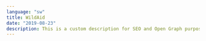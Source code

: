 ```yaml
---
language: "sw"
title: WildAid
date: "2019-08-23"
description: This is a custom description for SEO and Open Graph purposes, rather than the default generated excerpt. Simply add a description field to the frontmatter.
---
```


<main role="main">
    <section id="section__hero" className="hero" aria-label="Idadi ya simba iko hatarini, na wewe ndiyo suluhisho.">
        <component-hero
            content='{
                "headline": "Be the",
                "headlineAlt": "Pride",
                "subheadline": "Idadi ya simba iko hatarini, na wewe ndiyo suluhisho.",
                "buttonText": "Saidia Sasa",
                "url": "",
                "captionText": "Picha na Chris Schmid"
        }'></component-hero>
    </section>
    <section id="section__population" className="population" aria-label="Hizi ni sababu za simba kuwa hatarini">
        <component-population
            content='{
                "slides": [
                    {
                        "title": "",
                        "paragraph": "Kihistoria, simba walipatikana maeneo mengi Africa, leo wametoweka kutoka katika 94% ya maeneo hayo."
                    },
                    {
                        "title": "UJANGILI WA NYAMA PORI",
                        "paragraph": "Ujangili umepunguza mno mawindo ya simba. Mara nyingi pia simba hunaswa na mitego haramu iliyowekwa na majangili kwa ajili ya kupata nyama pori."
                    },
                    {
                        "title": "",
                        "paragraph": "Mifugo hugombania malisho na wanyamapori wala majani ambao ni chakula cha simba. Kitendo hiki huwasukuma wanyama wawindaji karibu zaidi na wanadamu. Mifugo inapouawa, mara nyingi simba huwa ndio walengwa wa kwanza wa mauaji ya kulipiza kisasi."
                    },
                    {
                        "title": "UVAMIZI WA BINADAMU",
                        "paragraph": "Ukizingatia kuna watu 350,000 kwa kila simba, kuna ushindani wa rasilimali kama ardhi ambao unakua. Makazi halisi ya Simba  yanazidi kuharibiwa ili kutengeneza mashamba."
                    },
                    {
                        "title": "",
                        "paragraph": "Ndani ya miaka 20 iliyopita pekee, idadi ya simba wanaoishi porini imeshuka kwa karibia nusu kutokana na vitisho hivi."
                    },
                    {
                        "title": "#bethepride",
                        "paragraph": "60% ya simba wa Tanzania bado wanaishi nje ya hifadhi. Chukua hatua sasa kwa kuendelea kusoma hapo chini."
                    }
                ],
                "africaMaps": [
                    {
                        "headline": "Hizi ni sababu za<br />simba kuwa hatarini",
                        "subheadline": "Maeneo ya<br />simba kihistoria",
                        "pic": "africa-image1@2x"
                    },
                    {
                        "headline": "Idadi ya Wanyama simba wanaokula wanapungua",
                        "subheadline": "",
                        "pic": "africa-image2@2x"
                    },
                    {
                        "headline": "Binadamu na simba wapo kwenye mgogoro",
                        "subheadline": "",
                        "pic": "africa-image3@2x"
                    },
                    {
                        "headline": "Shughuli za wanadamu ndio tishio kubwa",
                        "subheadline": "",
                        "pic": "africa-image4@2x"
                    },
                    {
                        "headline": "Simba wako hatarini",
                        "subheadline": "Sehemu  simba<br />wanapopatikana<br />kwa sasa",
                        "pic": "africa-image5@2x"
                    },
                    {
                        "headline": "Tanzania ina 40% ya simba wote waliobaki duniani.",
                        "subheadline": "",
                        "pic": "africa-image6@2x"
                    }
                ]
        }'></component-population>
    </section>
    <section id="section__video-feature" className="video-feature" aria-label="Subheadline">
        <component-video-feature
            content='{
                "headline": "Video Here",
                "subheadline": "Subheadline will go here.",
                "url": "https://www.youtube.com/embed/4aQwT3n2c1Q",
                "title": "iframe title",
                "paragraph": "Lorem ipsum dolor sit amet, consectetur adipiscing elit. Praesent consequat neque eu nunc semper, at pretium urna accumsan. Etiam et cursus eros, nec faucibus purus. Nullam ullamcorper malesuada mi, eu dictum ligula vulputate et. Maecenas sodales tincidunt pulvinar. In sit amet nulla convallis, bibendum massa gravida, posuere turpis. Vivamus condimentum justo nec mi dictum ornare. Nam fringilla sapien et sapien ornare gravida et sed ligula. Vivamus massa lorem, ullamcorper eget accumsan in, molestie non augue. Curabitur congue nunc eget tristique vestibulum. Aliquam erat volutpat. Aliquam sit amet ornare est. Vestibulum sollicitudin sodales commodo."
        }'></component-video-feature>
    </section>
    <section id="section__take-action" className="take-action" aria-label="Chukua Hatua">
        <component-take-action
            content='{
                "headline": "Chukua",
                "headlineAlt": "Hatua",
                "paragraph": "Njia bora zaidi ya kuchukukua hatua  ni kuwatumia viongozi, wenye ushawishi na wenyeuamuzi Tanzania, ujumbe kwa kupitia mtandao wa kijamii wa twitter usemao #bethepride okoa simba kabla hawajatoweka kabisa. Anza kwa kubofya kwenye akaunti iliopo hapo chini.",
                "buttonText": "Ya Ziada",
                "buttonTextTwitter": "Tuma Ujumbe Twitter",
                "people": [{
                        "name": "Dk. John Magufuli",
                        "handle": "@MagufuliJP",
                        "title": "Raisi wa Tanzania",
                        "pic": "twitter-magufuli",
                        "personType": "politician"
                    },
                    {
                        "name": "Dk. Hamisi Kigwangalla",
                        "handle": "@HKigwangalla",
                        "title": "Waziri wa Maliasili na Utalii",
                        "pic": "twitter-kigwangalla",
                        "personType": "politician"
                    },
                    {
                        "name": "Diamond Platnumz",
                        "handle": "@diamondplatnumz",
                        "title": "Mwanamuziki",
                        "pic": "twitter-platnumz",
                        "personType": "influencer"
                    },
                    {
                        "name": "Fatma Karume",
                        "handle": "@fatma_karume",
                        "title": "Mwanasheria na Mwanaharakati",
                        "pic": "twitter-karume",
                        "personType": "politician"
                    },
                    {
                        "name": "Majaliwa Kassim",
                        "handle": "@majaliwa_kassim",
                        "title": "Waziri Mkuu",
                        "pic": "twitter-kassim",
                        "personType": "politician"
                    },
                    {
                        "name": "Gerson Msigwa",
                        "handle": "@MsigwaGerson",
                        "title": "Mkurugenzi wa Mawasiliano ya Raisi Ikulu",
                        "pic": "twitter-msigwa",
                        "personType": "politician"
                    },
                    {
                        "name": "Jokate Mwegelo",
                        "handle": "@jokateM",
                        "title": "Mkuu wa Wilaya ya Kisarawe",
                        "pic": "twitter-mwegelo",
                        "personType": "politician"
                    },
                    {
                        "name": "Masanja",
                        "handle": "@mkandamizaji",
                        "title": "Mchekeshaji",
                        "pic": "twitter-masanja",
                        "personType": "influencer"
                    },
                    {
                        "name": "Maria Sarungi Tsehai",
                        "handle": "@mariaSTsehai",
                        "title": "Mwanaharakati",
                        "pic": "twitter-tsehai",
                        "personType": "influencer"
                    },
                    {
                        "name": "Idris Sultan",
                        "handle": "@IdrisSultan",
                        "title": "Mchekeshaji na Muandishi",
                        "pic": "twitter-sultan",
                        "personType": "influencer"
                    },
                    {
                        "name": "Mwana Fa",
                        "handle": "@mwanaFA",
                        "title": "Rapa",
                        "pic": "twitter-fa",
                        "personType": "influencer"
                    },
                    {
                        "name": "Salama Zalhata Jabir",
                        "handle": "@EceJay",
                        "title": "Mtangazaji",
                        "pic": "twitter-jabir",
                        "personType": "influencer"
                    }
                ]
        }'></component-take-action>
    </section>
    <section id="section__simba-ni" className="simba-ni" aria-label="Simba ana maana gani kwako?">
        <component-simba-ni
            content='{
                "headline": "Sambaza Video",
                "headlineAlt": "\"Simba Ni\"",
                "subheadline": "Simba ana maana gani kwako?",
                "videoUrl": "https://www.youtube.com/embed/4aQwT3n2c1Q",
                "iframeTitle": "Simba ana maana gani kwako?",
                "title": "Kuhusu watu",
                "paragraph": "Nchini Tanzania, simba ni ishara  ambayo imeingiliana sana na utambulisho wetu wa taifa,  ikiwakilisha sio tu urithi wetu mkubwa wa asili, ila pia tabia tunazothamini na kuvaa kama taifa. Sifa kama nguvu, fahari, mamlaka, ujasiri na ustahimilivu. Ili kuongeza ufahamu juu ya kiasi gani simba ameingiliana sana na utambulisho wetu, tafadhali sambaza video ya Simba Ni. Kisha soma kuhusu watu wenye uhamasisho walioko kwenye video kwa kubofya kwenye wasifu wao.",
                "buttonText": "Kuhusu watu",
                "thumbnails": [
                    {
                        "pic": "MrishoMpoto-small",
                        "imageAltText": "Mrisho Mpoto"
                    },
                    {
                        "pic": "EricMajura-small",
                        "imageAltText": "Eric Majura"
                    },
                    {
                        "pic": "DrHamisiKigwangalla-small",
                        "imageAltText": "Dk. Hamisi Kigwangalla"
                    },
                    {
                        "pic": "MohammedDewji-small",
                        "imageAltText": "Mohammed Dewji"
                    },
                    {
                        "pic": "DrBernardKissui-small",
                        "imageAltText": "Dk. Bernard Kissui"
                    },
                    {
                        "pic": "BenjaminFernandes-small",
                        "imageAltText": "Benjamin Fernandes"
                    },
                    {
                        "pic": "NeriaAbdi-small",
                        "imageAltText": "Neria Abdi"
                    },
                    {
                        "pic": "BenPol-small",
                        "imageAltText": "Ben Pol"
                    },
                    {
                        "pic": "SamarahMutahaba-small",
                        "imageAltText": "Samarah Mutahaba"
                    }
                ],
                "people": [
                    {
                        "pic": "MrishoMpoto",
                        "imageAltText": "Mrisho Mpoto",
                        "name": "Mrisho Mpoto",
                        "title": "Mshairi na Msanii",
                        "paragraph": "Mrisho ni mshairi, mwigizaji, muongozaji na msimulizi maarufu, ambaye ana mapenzi makubwa na uigizaji wa mashairi ya Kiswahili. Kwa kuwa amekuwa na mapenzi makubwa na mazingira tangu akiwa mdogo, Mrisho ameamini kwa muda mrefu kuwa vitu vyote vya asili vinahitaji kulindwa na kutunzwa kwa upendo na kwa sababu hii ametunga nyimbo nyingi kuhusu thamani ya mazingira na athari za ujangili, ikiwemo wimbo maarufu uitwao \"Deni la Hisani\"."
                    },
                    {
                        "pic": "EricMajura",
                        "imageAltText": "Eric Majura",
                        "name": "Eric Majura",
                        "title": "Mr. Tanzania 2017",
                        "paragraph": "Eric anaamini kuwa anaweza kuelezewa kuwa ana roho na nguvu ya simba, kwa sababu ya uwajibikaji wake usiotetereka na kujitolea kwake katika fani ya kujenga mwili – alishinda mashindano ya Mr. Tanzania baada ya karibia miaka ishirini aliyotumia kuujenga mwili wake. Kwake yeye, simba sio tu muhimu kwa mazingira, ila ni chanzo cha kuhamasisha  watu wawe na  nguvu na msukumo wa mafanikio bora."
                    },
                    {
                        "pic": "DrHamisiKigwangalla",
                        "imageAltText": "Dk. Hamis Kigwangalla",
                        "name": "Dk. Hamis Kigwangalla",
                        "title": "Waziri wa Maliasili na Utalii",
                        "paragraph": "Dk. Kigwangalla ni daktari wa matibabu, mwandishi na mbunge wa Nzega tangu 2010. Alikuwa Makamu Waziri wa Afya tangu 2015 mpaka alipoteuliwa kwenye nafasi aliyomo sasa. Kama Waziri wa Maliasili na Utalii, ameongeza idadi ya Mbuga za Wanyama nchini toka 16 mpaka 21, ameanzisha kampeni ya “Pori Kwa Pori” kukabiliana na ukataji miti haramu kwenye hifadhi za misitu, na ameanzisha kampeni ya kuongeza utalii wa ndani."
                    },
                    {
                        "pic": "MohammedDewji",
                        "imageAltText": "Mohammed Dewji",
                        "name": "Mohammed Dewji",
                        "title": "Mjasiriamali na Mfadhili",
                        "paragraph": "Mohammed ni rais wa MeTL, kampuni ya Kiafrika inayojihusisha na viwanda mbalimbali na pia ni mmiliki wa Timu ya Mpira ya Simba. Mnamo mwaka 2016, Mohammed alitia saini Ahadi ya Kutoa (the Giving Pledge), ambayo ni ahadi ya kuchangia angalau nusu ya utajiri wake kwenda watu  wasiojiweza. Nchini Tanzania, amechangia sekta mbalimbali kama vile elimu, afya na maendeleo ya jamii. Kama balozi wa WildAid amesaidia kupaza sauti kuhusu umuhimu wa uhifadhi wa wanyamapori."
                    },
                    {
                        "pic": "DrBernardKissui",
                        "imageAltText": "Dk. Bernard Kissui",
                        "name": "Dk. Bernard Kissui",
                        "title": "Mtafiti wa Simba",
                        "paragraph": "Akiwa anajulikana kwenye medani ya uhifadhi wa simba, Dk. Kissui alianzisha Mradi wa Tarangire Lion kama mwanafunzi wa shahada ya uzamivu na anaendelea kuiendesha mpaka leo. Akiwa amefanya kazi kwa miaka mingi katika Mbuga ya Wanyama ya Serengeti ,Hifadhi ya Ngorongoro na hifadhi ya Tarangire, ana shauku sana na kuelewa sababu ya migogoro ya binadamu na simba na hufanya kazi kwa karibu na jamii za wafugaji kuwasaidia kupunguza mauaji ya simba kupitia hatua mbalimbali."
                    },
                    {
                        "pic": "BenjaminFernandes",
                        "imageAltText": "Benjamin Fernandes",
                        "name": "Benjamin Fernandes",
                        "title": "Mjasiriamali",
                        "paragraph": "Hodari wa teknolojia aliyehitimu katika Chuo cha Stanford nchini Marekani, Benjamin ni kama shujaa wa vijana aliyeacha kazi nzuri kule Marekani na kurudi nyumbani Tanzania kuanzisha kampuni yake ya huduma za kifedha iitwayo NALA, ambayo imezawadiwa tuzo mbali mbali. Yeye sio tu mhamasishaji wa kutembelea Mbuga za Tanzania, ambaye ameleta karibia wageni 1000 tanzania, ila pia aliamua kuiita kampuni yake jina la simba jike kwa sababu ya mchango wa simba majike katika kutunza familia zao."
                    },
                    {
                        "pic": "NeriaAbdi",
                        "imageAltText": "Neria Abdi",
                        "name": "Neria Abdi",
                        "title": "Afisa wa Migogoro ya Simba",
                        "paragraph": "Neria ni mmoja wa maafisa migogoro wawili tu wafanyao kazi kwenye Mradi wa Ruaha Carnivore, kazi ambayo ina changamoto nyingi tu. Mara nyingi Neria huwa mtu wa kwanza kuitwa baada ya mnyama yeyote mla nyama-sio tu simba- akiwa ameshambulia ng’ombe kwenye jamii zilizo ukingoni mwa Mbuga ya Ruaha.  Licha ya kuwepo kwa hali ngumu ambazo anatakiwa kutatua mara kwa mara, Neria anapenda kazi yake na amekuwa mtu anayeheshimika na mwenye mamlaka katika jamii yake kwa sababu ya kazi yake."
                    },
                    {
                        "pic": "BenPol",
                        "imageAltText": "Ben Pol",
                        "name": "Ben Pol",
                        "title": "Mwimbaji-Mtunzi wa Nyimbo",
                        "paragraph": "Mara nyingi akiitwa \"hodari wa nyimbo za miondoko laini\", Ben hutumia sauti yake ya kipekee sio tu kuimba nyimbo zinazopasua chati, ila pia hukemea biashara haramu ya wanyama pori na kuwaonyesha mamilioni ya mashabiki wake umuhimu wa kutembelea Mbuga za Tanzania. Akiwa balozi wa muda mrefu wa WildAid, Ben ametokea kwenye jumbe za video na filamu fupi  kuhusu simba na tembo."
                    },
                    {
                        "pic": "SamarahMutahaba",
                        "imageAltText": "Samarah Mutahaba",
                        "name": "Samarah Mutahaba",
                        "title": "Mwanafunzi",
                        "paragraph": "Samara mwenye umri wa miaka kumi amekuwa akiwapenda simba karibia maisha yake yote. Anakumbuka kumwona simba akitembea kwenye Bonde la Ngorongoro na kufikiria kuwa wana haki ya kuwa na uhuru wa kutembeatembea, kuvuta hewa safi na kuwa na familia zao. \"Simba ni wanyama wa kifahari,\" anasema \"na wa kipekee na ni viumbe vya Mungu\" na anatumaini bado watakuwepo hata kwenye vizazi vya watoto na wajukuu wake."
                    }
                ]
        }'></component-simba-ni>
    </section>
    <section id="section__unsung-heroes" className="unsung-heroes" aria-label="Kusherehekea watu wanaoleta mabadiliko.">
        <component-unsung-heroes
            content='{
                "headline": "Mashujaa wa Uhifadhi Wasiojulikana",
                "subheadline": "Kusherehekea watu wanaoleta mabadiliko.",
                "videos": [
                    {
                        "title": "iframe Yamat Lengai",
                        "url": "https://www.youtube.com/embed/O9-RzYbK7q8"
                    },
                    {
                        "title": "iframe Stefano Asicheka",
                        "url": "https://www.youtube.com/embed/MS2WLeEhQGI"
                    },
                    {
                        "title": "iframe title Neria Abdi",
                        "url": "https://www.youtube.com/embed/WR5-DREoVes"
                    },
                    {
                        "title": "iframe Mandela and Julius",
                        "url": "https://www.youtube.com/embed/1rt9nrhAWSE"
                    }
                ],
                "people": [
                    {
                        "name": "Yamat Lengai",
                        "title": "Monitoring and Evaluation Officer"
                    },
                    {
                        "name": "Stefano Asicheka",
                        "title": "Community Liaison Officer"
                    },
                    {
                        "name": "Neria Abdi",
                        "title": "Lion Conflict Officer"
                    },
                    {
                        "name": "Mandela and Julius",
                        "title": "Lion Defenders"
                    }
                ],
                "slides": [
                    {
                        "url": "https://i3.ytimg.com/vi/O9-RzYbK7q8/maxresdefault.jpg",
                        "name": "Yamat Lengai",
                        "title": "Monitoring and Evaluation Officer",
                        "imageAltText": "Yamat Lengai Video"
                    },
                    {
                        "url": "https://i3.ytimg.com/vi/MS2WLeEhQGI/maxresdefault.jpg",
                        "name": "Stefano Asicheka",
                        "title": "Community Liaison Officer",
                        "imageAltText": "Stefano Asicheka Video"
                    },
                    {
                        "url": "https://i3.ytimg.com/vi/WR5-DREoVes/maxresdefault.jpg",
                        "name": "Neria Abdi",
                        "title": "Lion Conflict Officer",
                        "imageAltText": "Neria Abdi"
                    },
                    {
                        "url": "https://i3.ytimg.com/vi/1rt9nrhAWSE/maxresdefault.jpg",
                        "name": "Mandela and Julius",
                        "title": "Lion Defenders",
                        "imageAltText": "Mandela and Julius Video"
                    }
                ],
                "paragraph": "<p>Yamat. Neria. Julius. Mandela. Bernard. Stefano. Kirerenjo. Unaweza usitambue majina haya, lakini hawa ni mashujaa wetu na tunatumaini watakuwa wa kwako- wao ni wanaume na wanawake wa kawaida wanaofanya kazi mchana (na wakati mwingine usiku) kwenye uhifadhi wa wanyamapori, wakichangia juhudi zao katika kulinda simba wa Tanzania na mazingira yao. Mfululizo wetu unaowamulika Mashujaa wasiojulikana wa Uhifadhi unawatambua watu ambao mara nyingi hawajulikani na hawaonekani mara kwa mara ambao wana nafasi kubwa sio tu katika kuhifadhi spishi hii pendwa ila pia katika kusaidia jamii ambazo zinapitia changamoto ya kuishi karibu nao.</p><p>Inaweza kuwa watetezi wa simba kama Julius na Mandela, waliofanya kazi kuzuia uwindaji wa kiasili wa simba, au mama anayefanya kazi, Yamat, anayekusanya habari za thamani sana zinazolisaidia shirika lake kufanya maamuzi yenye ufanisi ya kuzuia mashambulizi ya simba; au Kirerenjo, anayeelimisha wafugaji kuhusu kuchunga wanyama wao kwa ufanisi zaidi na kwa njia yenye madhara madogo zaidi kwenye makazi ya simba. Tafadhali tazama film zetu za mashujaa wa uhifadhi alafu uwaachie ujumbe wa kuwatia moyo.</p>",
                "lionImageAlt": "Simba"
        }'></component-unsung-heroes>
    </section>
    <section id="section__lion-life" className="lion-life" aria-label="Simba maishani mwangu">
        <component-lion-life
            content='{
                "headline": "Simba<br />Maishani Mwangu",
                "paragraph": "<p>Tunauona mchoro wa simba kila mahali, kuanzia noti za fedha mpaka kanga, fulana na mapambo. Ni ishara muhimu, sehemu ya historia yetu na simulizi, imekuwa ni sehemu kubwa sana ya utamaduni wetu mpaka mara nyingi hata hatuitambui. Ila sasa tunakutaka utuonyeshe uwepo katika maisha yako wa huyo simba aliyepuuzwa na kusahauliwa kwa muda mrefu kwa kupiga picha wakati wowote unapoona kitu chenye nembo au picha ya simba – inaweza kuwa kishikio cha ufunguo, mchoro, bango, fulana, hata tatoo! – na upakie kwenye  Instagram ukitumia alama za reli (hashtags) #simbamaishanimwangu  na #bethepride.</p><p>Tuambie kwa sentensi moja simba ana maana gani kwako na utaingizwa kwenye droo. Mshindi atapata safari iliyogharamiwa kwa kila kitu ya kwenda Serengeti Tanzania kuwaona simba katika mazingira yao  halisi, ambapo utalipiwa kukaa katika hoteli nzuri ya Alex Walker Serian iitwayo Serengeti Lamai. Ili kuangalia vigezo na masharti, <a href=\"https://www.instagram.com/wildaidafrica\">tazama hapa</a>.</p>",
                "buttonText": "Tuonyeshe Simba Wako",
                "buttonUrl": "https://www.instagram.com/wildaidafrica"
        }'></component-lion-life>
    </section>
    <section id="section__learn" className="learn" aria-label="Soma kuhusu hatari zinazowakabili simba.">
        <component-learn
            content='{
                "headline": "Kujifunza Zaidi",
                "subheadline": "Soma kuhusu hatari zinazowakabili simba.",
                "links": [
                    {
                        "text": "Let lions live report | Panthera & WildAid",
                        "href": "https://letlionslive.org"
                    },
                    {
                        "text": "Learning to share the savannah with big animals | AP",
                        "href": "https://apnews.com/5313930d153744f29cb5bf8cb820738c"
                    },
                    {
                        "text": "Where lions once ruled, they are now quietly disappearing | National Geographic",
                        "href": "https://www.nationalgeographic.com/animals/2019/07/lion-numbers-halved-since-original-lion-king/"
                    },
                    {
                        "text": "Simba&apos;s future depends on putting communities at the forefront of lion conservation | Mongabay",
                        "href": "https://news.mongabay.com/2019/07/simbas-future-depends-on-putting-communities-at-the-forefront-of-lion-conservation-commentary/"
                    },
                    {
                        "text": "The lions of the Serengeti | Africa Geographic",
                        "href": "https://africageographic.com/blog/the-lions-of-the-serengeti/"
                    },
                    {
                        "text": "Lion defenders: How Tanzania stopped 90% of hunts in a national park | Independent",
                        "href": "https://www.independent.co.uk/travel/africa/tanzania-animal-conservation-project-stopped-hunts-lion-defenders-ruaha-national-park-a8229161.html"
                    },
                    {
                        "text": "It&apos;s Sarabi&apos;s pride, Mufasa just lives there: a biologist on The Lion King | The Conversation",
                        "href": "http://theconversation.com/its-sarabis-pride-mufasa-just-lives-there-a-biologist-on-the-lion-king-120660"
                    },
                    {
                        "text": "The truth about lions | Smithsonian.com",
                        "href": "https://www.smithsonianmag.com/science-nature/the-truth-about-lions-11558237/"
                    },
                    {
                        "text": "Nine lions found dead in Serengeti | The Citizen",
                        "href": "https://www.thecitizen.co.tz/news/Nine-lions-found-dead-in-Serengeti/1840340-4591868-h03c04z/index.html"
                    },
                    {
                        "text": "Why poison is a growing threat to Africa&apos;s wildlife | National Geographic",
                        "href": "https://www.nationalgeographic.com/magazine/2018/08/poisoning-africa-kenya-maasai-pesticides-lions-poachers-conservationists/"
                    },
                    {
                        "text": "Living with lions | National Geographic",
                        "href": "https://www.nationalgeographic.com/magazine/2013/08/lion-conservation/"
                    },
                    {
                        "text": "The short happy life of a Serengeti lion | National Geographic",
                        "href": "https://www.nationalgeographic.com/magazine/2013/08/serengeti-lions/"
                    },
                    {
                        "text": "Lions like to cuddle too | Plos",
                        "href": "https://blogs.plos.org/everyone/2013/09/04/lions-like-to-cuddle-too/"
                    }
                ],
                "buttonText": "Ya Ziada"
        }'></component-learn>
    </section>
    <section id="section__partners" className="partners" aria-label="Washirika">
        <component-partners
            content='{
                "headline": "Washirika",
                "logos": [
                    {
                        "url": "https://www.lionrecoveryfund.org",
                        "altText": "Lion Recover Fund",
                        "pic": "partners-lion-recovery-fund"
                    },
                    {
                        "url": "https://www.tanzaniatourism.go.tz/en",
                        "altText": "Tanzania Tourism Board",
                        "pic": "partners-tanzania-tourist-board"
                    },
                    {
                        "url": "http://www.coastal.co.tz",
                        "altText": "Coastal Aviation",
                        "pic": "partners-coastal-aviation"
                    },
                    {
                        "url": "https://serian.com",
                        "altText": "Alex Walker’s Serian",
                        "pic": "partners-alex-walkers-serian"
                    },
                    {
                        "url": "https://www.ruahacarnivoreproject.com",
                        "altText": "Ruaha Carnivore Project",
                        "pic": "partners-ruaha-carnivore-project"
                    },
                    {
                        "url": "http://kopelion.org",
                        "altText": "Kope Lion",
                        "pic": "partners-kope-lion"
                    },
                    {
                        "url": "https://tarangirelion.weebly.com/about.html",
                        "altText": "Tarangire Lion Research Initiative",
                        "pic": "partners-tarangire"
                    },
                    {
                        "url": "https://africanpeoplewildlife.org",
                        "altText": "Tanzania People & Wildlife",
                        "pic": "partners-tanzania-people-wildlife"
                    }
                ]
        }'></component-partners>
    </section>
</main>
<footer role="contentinfo">
    <component-footer
        content='{
            "links": [
                {
                    "text": "Kuhusu Janga Hili",
                    "href": "#section__population"
                },
                {
                    "text": "Chukua Hatua",
                    "href": "#section__take-action"
                },
                {
                    "text": "Sambaza Video ya \"Simba Ni\"",
                    "href": "#section__simba-ni"
                },
                {
                    "text": "Mashujaa wa Uhifadhi Wasiojulikana",
                    "href": "#section__unsung-heroes"
                },
                {
                    "text": "Simba Maishani Mwangu",
                    "href": "#section__lion-life"
                },
                {
                    "text": "Kujifunza Zaidi",
                    "href": "#section__learn"
                },
                {
                    "text": "Washirika",
                    "href": "#section__partners"
                }
            ],
            "icons": [
                {
                    "url": "",
                    "pic": "icon-logo",
                    "altText": "WildAid Logo"
                },
                {
                    "url": "https://www.instagram.com/wildaidafrica",
                    "pic": "icon-instagram",
                    "altText": "WildAid Instagram Icon"
                },
                {
                    "url": "https://www.facebook.com/wildaidafrica",
                    "pic": "icon-facebook",
                    "altText": "WildAid Facebook Icon"
                },
                {
                    "url": "https://twitter.com/WildAidAfrica",
                    "pic": "icon-twitter",
                    "altText": "WildAid Twitter Icon"
                }
            ],
            "title": "Contact",
            "address": "333 Pine Street<br />Suite 300<br />San Francisco, CA 94104 USA",
            "addressOther": "tanzania@wildaid.org<br />+1 (415) 834-3174",
            "paragraph": "Shukrani za pekee kwa Chris Schmid kwa kupiga picha.",
            "privacyURL": "https://wildaid.org/privacy-policy/",
            "privacyText": "Privacy Policy",
            "copyright": "&nbsp;|&nbsp;Copyright &copy; 2019 WildAid. All rights reserved."
    }'></component-footer>
</footer>


